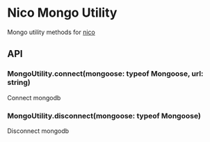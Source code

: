 # Nico Mongo Utility

Mongo utility methods for [nico](https://github.com/blastZ/nico)

## API

### MongoUtility.connect(mongoose: typeof Mongoose, url: string)

Connect mongodb

### MongoUtility.disconnect(mongoose: typeof Mongoose)

Disconnect mongodb
